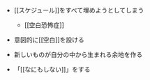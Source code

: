 
- [[スケジュール]]をすべて埋めようとしてしまう
    - [[空白恐怖症]]
- 意図的に[[空白]]を設ける
- 新しいものが自分の中から生まれる余地を作る

- 「[[なにもしない]]」をする
